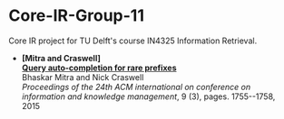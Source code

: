 # Core-IR-Group-11

Core IR project for TU Delft's course IN4325 Information Retrieval.

- **[Mitra and Craswell]**<br>**[Query auto-completion for rare prefixes](https://dl.acm.org/citation.cfm?id=2806599)**<br>Bhaskar Mitra and Nick Craswell<br>*Proceedings of the 24th ACM international on conference on information and knowledge management*, 9 (3), pages. 1755--1758, 2015
